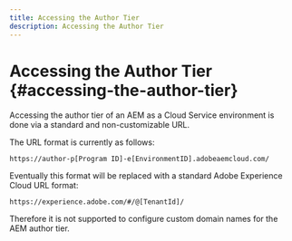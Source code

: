 ```yaml
---
title: Accessing the Author Tier
description: Accessing the Author Tier
---
```


# Accessing the Author Tier {#accessing-the-author-tier}

Accessing the author tier of an AEM as a Cloud Service environment is done via a standard and non-customizable URL.

The URL format is currently as follows:

`https://author-p[Program ID]-e[EnvironmentID].adobeaemcloud.com/`

Eventually this format will be replaced with a standard Adobe Experience Cloud URL format:

`https://experience.adobe.com/#/@[TenantId]/`

Therefore it is not supported to configure custom domain names for the AEM author tier.
